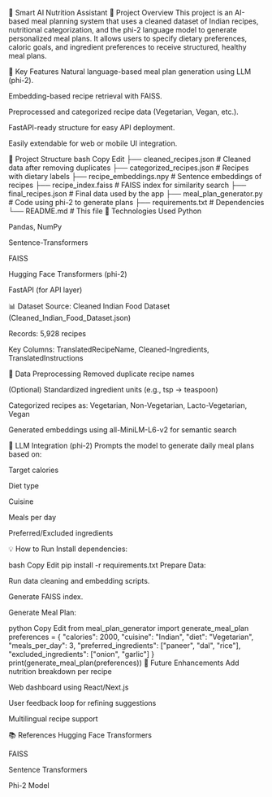 🥗 Smart AI Nutrition Assistant 
📌 Project Overview
This project is an AI-based meal planning system that uses a cleaned dataset of Indian recipes, nutritional categorization, and the phi-2 language model to generate personalized meal plans. It allows users to specify dietary preferences, caloric goals, and ingredient preferences to receive structured, healthy meal plans.

🚀 Key Features
Natural language-based meal plan generation using LLM (phi-2).

Embedding-based recipe retrieval with FAISS.

Preprocessed and categorized recipe data (Vegetarian, Vegan, etc.).

FastAPI-ready structure for easy API deployment.

Easily extendable for web or mobile UI integration.

📂 Project Structure
bash
Copy
Edit
├── cleaned_recipes.json             # Cleaned data after removing duplicates
├── categorized_recipes.json         # Recipes with dietary labels
├── recipe_embeddings.npy            # Sentence embeddings of recipes
├── recipe_index.faiss               # FAISS index for similarity search
├── final_recipes.json               # Final data used by the app
├── meal_plan_generator.py           # Code using phi-2 to generate plans
├── requirements.txt                 # Dependencies
└── README.md                        # This file
🧠 Technologies Used
Python

Pandas, NumPy

Sentence-Transformers

FAISS

Hugging Face Transformers (phi-2)

FastAPI (for API layer)

📊 Dataset
Source: Cleaned Indian Food Dataset (Cleaned_Indian_Food_Dataset.json)

Records: 5,928 recipes

Key Columns: TranslatedRecipeName, Cleaned-Ingredients, TranslatedInstructions

🧹 Data Preprocessing
Removed duplicate recipe names

(Optional) Standardized ingredient units (e.g., tsp → teaspoon)

Categorized recipes as: Vegetarian, Non-Vegetarian, Lacto-Vegetarian, Vegan

Generated embeddings using all-MiniLM-L6-v2 for semantic search

🤖 LLM Integration (phi-2)
Prompts the model to generate daily meal plans based on:

Target calories

Diet type

Cuisine

Meals per day

Preferred/Excluded ingredients

💡 How to Run
Install dependencies:

bash
Copy
Edit
pip install -r requirements.txt
Prepare Data:

Run data cleaning and embedding scripts.

Generate FAISS index.

Generate Meal Plan:

python
Copy
Edit
from meal_plan_generator import generate_meal_plan
preferences = {
    "calories": 2000,
    "cuisine": "Indian",
    "diet": "Vegetarian",
    "meals_per_day": 3,
    "preferred_ingredients": ["paneer", "dal", "rice"],
    "excluded_ingredients": ["onion", "garlic"]
}
print(generate_meal_plan(preferences))
🔮 Future Enhancements
Add nutrition breakdown per recipe

Web dashboard using React/Next.js

User feedback loop for refining suggestions

Multilingual recipe support

📚 References
Hugging Face Transformers

FAISS

Sentence Transformers

Phi-2 Model
